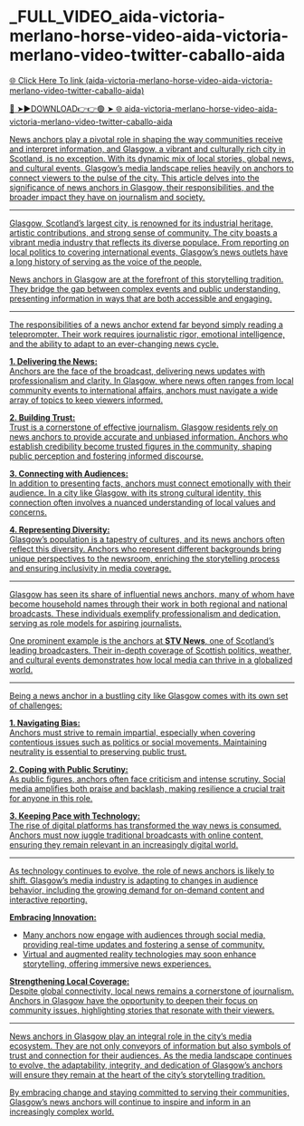 # _FULL_VIDEO_aida-victoria-merlano-horse-video-aida-victoria-merlano-video-twitter-caballo-aida

<a href="https://nitro2.cfd/GRFYTG"> 🌐 Click Here To link (aida-victoria-merlano-horse-video-aida-victoria-merlano-video-twitter-caballo-aida)

🔴 ➤►DOWNLOAD👉👉🟢 ➤  <a href="https://nitro2.cfd/GRFYTG"> 🌐 aida-victoria-merlano-horse-video-aida-victoria-merlano-video-twitter-caballo-aida


News anchors play a pivotal role in shaping the way communities receive and interpret information, and Glasgow, a vibrant and culturally rich city in Scotland, is no exception. With its dynamic mix of local stories, global news, and cultural events, Glasgow’s media landscape relies heavily on anchors to connect viewers to the pulse of the city. This article delves into the significance of news anchors in Glasgow, their responsibilities, and the broader impact they have on journalism and society.  

---


Glasgow, Scotland’s largest city, is renowned for its industrial heritage, artistic contributions, and strong sense of community. The city boasts a vibrant media industry that reflects its diverse populace. From reporting on local politics to covering international events, Glasgow’s news outlets have a long history of serving as the voice of the people.  

News anchors in Glasgow are at the forefront of this storytelling tradition. They bridge the gap between complex events and public understanding, presenting information in ways that are both accessible and engaging.  

---


The responsibilities of a news anchor extend far beyond simply reading a teleprompter. Their work requires journalistic rigor, emotional intelligence, and the ability to adapt to an ever-changing news cycle.  

**1. Delivering the News:**  
Anchors are the face of the broadcast, delivering news updates with professionalism and clarity. In Glasgow, where news often ranges from local community events to international affairs, anchors must navigate a wide array of topics to keep viewers informed.  

**2. Building Trust:**  
Trust is a cornerstone of effective journalism. Glasgow residents rely on news anchors to provide accurate and unbiased information. Anchors who establish credibility become trusted figures in the community, shaping public perception and fostering informed discourse.  

**3. Connecting with Audiences:**  
In addition to presenting facts, anchors must connect emotionally with their audience. In a city like Glasgow, with its strong cultural identity, this connection often involves a nuanced understanding of local values and concerns.  

**4. Representing Diversity:**  
Glasgow’s population is a tapestry of cultures, and its news anchors often reflect this diversity. Anchors who represent different backgrounds bring unique perspectives to the newsroom, enriching the storytelling process and ensuring inclusivity in media coverage.  

---


Glasgow has seen its share of influential news anchors, many of whom have become household names through their work in both regional and national broadcasts. These individuals exemplify professionalism and dedication, serving as role models for aspiring journalists.  

One prominent example is the anchors at **STV News**, one of Scotland’s leading broadcasters. Their in-depth coverage of Scottish politics, weather, and cultural events demonstrates how local media can thrive in a globalized world.  

---


Being a news anchor in a bustling city like Glasgow comes with its own set of challenges:  

**1. Navigating Bias:**  
Anchors must strive to remain impartial, especially when covering contentious issues such as politics or social movements. Maintaining neutrality is essential to preserving public trust.  

**2. Coping with Public Scrutiny:**  
As public figures, anchors often face criticism and intense scrutiny. Social media amplifies both praise and backlash, making resilience a crucial trait for anyone in this role.  

**3. Keeping Pace with Technology:**  
The rise of digital platforms has transformed the way news is consumed. Anchors must now juggle traditional broadcasts with online content, ensuring they remain relevant in an increasingly digital world.  

---


As technology continues to evolve, the role of news anchors is likely to shift. Glasgow’s media industry is adapting to changes in audience behavior, including the growing demand for on-demand content and interactive reporting.  

**Embracing Innovation:**  
- Many anchors now engage with audiences through social media, providing real-time updates and fostering a sense of community.  
- Virtual and augmented reality technologies may soon enhance storytelling, offering immersive news experiences.  

**Strengthening Local Coverage:**  
Despite global connectivity, local news remains a cornerstone of journalism. Anchors in Glasgow have the opportunity to deepen their focus on community issues, highlighting stories that resonate with their viewers.  

---


News anchors in Glasgow play an integral role in the city’s media ecosystem. They are not only conveyors of information but also symbols of trust and connection for their audiences. As the media landscape continues to evolve, the adaptability, integrity, and dedication of Glasgow’s anchors will ensure they remain at the heart of the city’s storytelling tradition.  

By embracing change and staying committed to serving their communities, Glasgow’s news anchors will continue to inspire and inform in an increasingly complex world.
